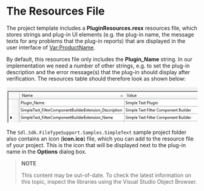 The Resources File
==

The project template includes a **PluginResources.resx** resources file, which stores strings and plug-in UI elements (e.g. the plug-in name, the message texts for any problems that the plug-in reports) that are displayed in the user interface of <Var:ProductName>.

By default, this resources file only includes the **Plugin_Name** string. In our implementation we need a number of other strings, e.g. to set the plug-in description and the error message(s) that the plug-in should display after verification. The resources table should therefore look as shown below:

![resources_identical_check](images/resources_identical_check.jpg)

The ```Sdl.Sdk.FileTypeSupport.Samples.SimpleText``` sample project folder also contains an icon (**icon.ico**) file, which you can add to the resource file of your project. This is the icon that will be displayed next to the plug-in name in the **Options** dialog box.

>**NOTE**
>
> This content may be out-of-date. To check the latest information on this topic, inspect the libraries using the Visual Studio Object Browser.

